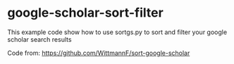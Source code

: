 # google-scholar-sort-filter
This example code show how to use sortgs.py to sort and filter your google scholar search results


Code from: https://github.com/WittmannF/sort-google-scholar
